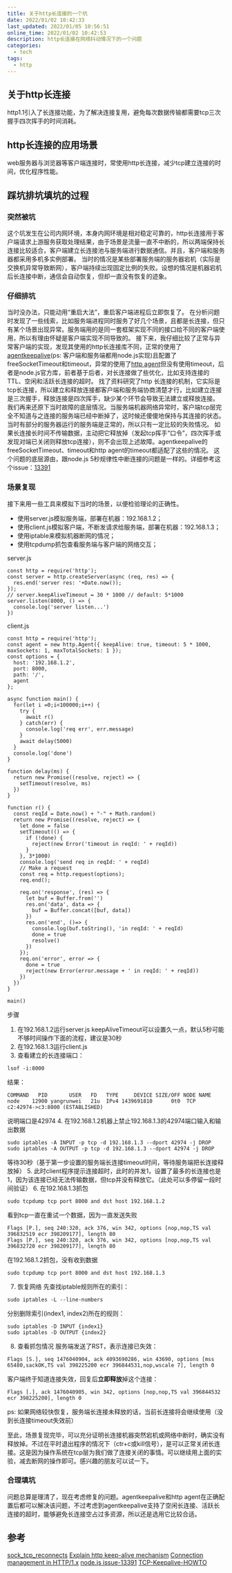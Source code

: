 ```yaml
---
title: 关于http长连接的一个坑
date: 2022/01/02 10:42:33
last_updated: 2022/01/05 10:56:51
online_time: 2022/01/02 10:42:53
description: http长连接在网络抖动情况下的一个问题
categories:
  - tech
tags:
  - http
---
```


## 关于http长连接
http1.1引入了长连接功能，为了解决连接复用，避免每次数据传输都需要tcp三次握手四次挥手的时间消耗。

<!-- more -->

## http长连接的应用场景
web服务器与浏览器等客户端连接时，常使用http长连接，减少tcp建立连接的时间，优化程序性能。

## 踩坑排坑填坑的过程
### 突然被坑
这个坑发生在公司内网环境，本身内网环境是相对稳定可靠的，http长连接用于客户端请求上游服务获取处理结果，由于场景是流量一直不中断的，所以两端保持长连接比较适合，客户端建立长连接池与服务端进行数据通信。并且，客户端和服务器都采用多机多实例部署。
当时的情况是某些部署服务端的服务器宕机（实际是交换机异常导致断网），客户端持续出现固定比例的失败。设想的情况是机器宕机后长连接中断，通信会自动恢复，但却一直没有恢复的迹象。

### 仔细排坑
当时没办法，只能动用“重启大法”，重启客户端进程后立即恢复了。
在分析问题时发现了一些线索，比如服务端进程同时服务了好几个场景，且都是长连接，但只有某个场景出现异常。服务端用的是同一套框架实现不同的接口给不同的客户端使用，所以有理由怀疑是客户端实现不同导致的。
接下来，我仔细比较了正常与异常客户端的实现，发现其使用的http长连接库不同，正常的使用了[agentkeepalive](https://www.npmjs.com/package/agentkeepalive)(ps: 客户端和服务端都用node.js实现)且配置了freeSocketTimeout和timeout，异常的使用了[http agent](https://nodejs.org/dist/latest-v16.x/docs/api/http.html#class-httpagent)但没有使用timeout，后者是node.js官方库，前者基于后者，对长连接做了些优化，比如支持连接的TTL、空闲和活跃长连接的超时。
找了资料研究了http 长连接的机制，它实际是tcp长连接，所以建立和释放连接都客户端和服务端协商清楚才行，比如建立连接是三次握手，释放连接是四次挥手，缺少某个环节会导致无法建立或释放连接。
我们再来还原下当时故障的底层情况。当服务端机器网络异常时，客户端tcp层完全不知道与之连接的服务端已经中断掉了，这时候还傻傻地保持与其连接的状态。当时有部分的服务器运行的服务端是正常的，所以只有一定比较的失败情况。
如果长连接长时间不传输数据，主动把它释放掉（发起tcp挥手“口令”，四次挥手或发现对端已关闭则释放tcp连接），则不会出现上述故障。agentkeepalive的freeSocketTimeout、timeout和http agent的timeout都适配了这些的情况。
这个问题的底层源由，跟node.js 5秒规律性中断连接的问题是一样的。详细参考这个issue：[13391](https://github.com/nodejs/node/issues/13391)

### 场景复现
接下来用一些工具来模拟下当时的场景，以便检验理论的正确性。
* 使用server.js模拟服务端，部署在机器：192.168.1.2；
* 使用client.js模拟客户端，不断发请求给服务端，部署在机器：192.168.1.3；
* 使用iptable来模拟机器断网的情况；
* 使用tcpdump抓包查看服务端与客户端的网络交互；

server.js
```
const http = require('http');
const server = http.createServer(async (req, res) => {
  res.end('server res: '+Date.now());
});
// server.keepAliveTimeout = 30 * 1000 // default: 5*1000
server.listen(8000, () => {
  console.log('server listen...')
})
```

client.js
```
const http = require('http');
const agent = new http.Agent({ keepAlive: true, timeout: 5 * 1000, maxSockets: 1, maxTotalSockets: 1 });
const options = {
  host: '192.168.1.2',
  port: 8000,
  path: '/',
  agent
};

async function main() {
  for(let i =0;i<100000;i++) {
    try {
      await r()
    } catch(err) {
      console.log('req err', err.message)
    }
    await delay(5000)
  }
  console.log('done')
}

function delay(ms) {
  return new Promise((resolve, reject) => {
    setTimeout(resolve, ms)
  })
}

function r() {
  const reqId = Date.now() + "-" + Math.random()
  return new Promise((resolve, reject) => {
    let done = false
    setTimeout(() => {
      if (!done) {
        reject(new Error('timeout in reqId: ' + reqId))
      }
    }, 3*1000)
    console.log('send req in reqId: ' + reqId)
    // Make a request
    const req = http.request(options);
    req.end();

    req.on('response', (res) => {
      let buf = Buffer.from('')
      res.on('data', data => {
        buf = Buffer.concat([buf, data])
      })
      res.on('end', ()=> {
        console.log(buf.toString(), 'in reqId: ' + reqId)
        done = true
        resolve()
      })
    });
    req.on('error', error => {
      done = true
      reject(new Error(error.message + ' in reqId: ' + reqId))
    })
  })
}

main()
```

步骤
1. 在192.168.1.2运行server.js
	keepAliveTimeout可以设置久一点，默认5秒可能不够时间操作下面的流程，建议是30秒
2. 在192.168.1.3运行client.js
3. 查看建立的长连接端口：
```
lsof -i:8000
```
结果：
```
COMMAND   PID       USER   FD   TYPE     DEVICE SIZE/OFF NODE NAME
node    12900 yangrunwei   21u  IPv4 1439691810      0t0  TCP c2:42974->c3:8000 (ESTABLISHED)
```
说明端口是42974
4. 在192.168.1.2机器上禁止192.168.1.3的42974端口输入和输出数据
```
sudo iptables -A INPUT -p tcp -d 192.168.1.3 --dport 42974 -j DROP
sudo iptables -A OUTPUT -p tcp -d 192.168.1.3 --dport 42974 -j DROP
```
等待30秒（基于第一步设置的服务端长连接timeout时间，等待服务端把长连接释放掉）
5. 此时client程序提示连接超时，此时的并发1，设置了最多的长连接也是1，因为该连接已经无法传输数据，但tcp并没有释放它。（此处可以多停留一段时间验证）
6. 在192.168.1.3抓包
```
sudo tcpdump tcp port 8000 and dst host 192.168.1.2
```
看到tcp一直在重试一个数据，因为一直发送失败
```
Flags [P.], seq 240:320, ack 376, win 342, options [nop,nop,TS val 396832519 ecr 398209177], length 80
Flags [P.], seq 240:320, ack 376, win 342, options [nop,nop,TS val 396832720 ecr 398209177], length 80
```
在192.168.1.2抓包，没有收到数据
```
sudo tcpdump tcp port 8000 and dst host 192.168.1.3
```
7. 恢复网络
先查找iptable规则所在的索引：
```
sudo iptables -L --line-numbers
```
分别删除索引(index1, index2)所在的规则：
```
sudo iptables -D INPUT {index1}
sudo iptables -D OUTPUT {index2}
```
8. 查看抓包情况
服务端发送了RST，表示连接已失效：
```
Flags [S.], seq 1476040904, ack 4093690286, win 43690, options [mss 65480,sackOK,TS val 398225200 ecr 396844531,nop,wscale 7], length 0
```
客户端终于知道连接失效，回复后**立即释放**掉这个连接：
```
Flags [.], ack 1476040905, win 342, options [nop,nop,TS val 396844532 ecr 398225200], length 0
```
ps: 如果网络较快恢复，服务端长连接未释放的话，当前长连接将会继续使用（没到长连接timeout失效前）

至此，场景复现完毕，可以充分证明长连接机器突然宕机或网络中断时，确实没有释放掉。不过在平时退出程序的情况下（ctr+c或kill信号），是可以正常关闭长连接。这是因为操作系统在tcp层为我们做了连接关闭的事情。可以继续用上面的实验，减去断网的操作即可。感兴趣的朋友可以试一下。

### 合理填坑
问题总算是理清了，现在考虑修复的问题。agentkeepalive和http agent在正确配置后都可以解决该问题，不过考虑到agentkeepalive支持了空闲长连接、活跃长连接的超时，能够避免长连接空占过多资源，所以还是选用它比较合适。

## 参考
[sock_tcp_reconnects](https://docs.tibbo.com/taiko/sock_tcp_reconnects)
[Explain http keep-alive mechanism](https://stackoverflow.com/questions/20763999/explain-http-keep-alive-mechanism)
[Connection management in HTTP/1.x](https://developer.mozilla.org/en-US/docs/Web/HTTP/Connection_management_in_HTTP_1.x)
[node.js issue-13391](https://github.com/nodejs/node/issues/13391)
[TCP-Keepalive-HOWTO](https://tldp.org/HOWTO/TCP-Keepalive-HOWTO/overview.html#checkdeadpeers)
